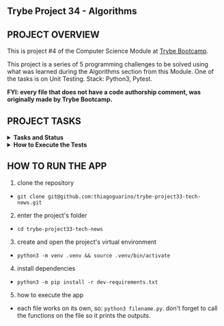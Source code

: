 ## Trybe Project 34 - Algorithms


## PROJECT OVERVIEW

  This is project #4 of the Computer Science Module at [Trybe Bootcamp](https://www.betrybe.com/).

  This project is a series of 5 programming challenges to be solved using what was learned during the Algorithms section from this Module. One of the tasks is on Unit Testing. Stack: Python3, Pytest.

  <strong>FYI: every file that does not have a code authorship comment, was originally made by Trybe Bootcamp.</strong>


## PROJECT TASKS

<details>
  <summary>
    <b>Tasks and Status</b>
  </summary>

  * tasks 5 and 6 are bonus tasks

    *Description* | *Status*
    --- | :---:
    1.1 - return , para uma entrada específica, a quantidade de estudantes presentes | :heavy_check_mark:
    1.2 - return  `None` se em `permanence_period` houver alguma entrada inválida | :heavy_check_mark:
    1.3 - return  `None` se  `target_time` recebe um valor vazio | :heavy_check_mark:
    1.4 - A função deverá, por meio de análise empírica, se comportar (no avaliador remoto em sua Pull Request) como no máximo O(n), ou seja, com complexidade assintótica linear | :heavy_check_mark:
    2 - Implementar adequadamente o teste para a função `encrypt_message` | :heavy_check_mark:
    3.1 - return `True` se a palavra passada por parâmetro for um palíndromo | :heavy_check_mark:
    3.2 - return `False` se a palavra passada por parâmetro não for um palíndromo | :heavy_check_mark:
    3.3 - return `False` se nenhuma palavra for passada por parâmetro | :heavy_check_mark:
    4.1 - return `True` se as palavras passadas forem anagramas | :heavy_check_mark:
    4.2 - return `False` se as palavras passadas por parâmetro não forem anagramas | :heavy_check_mark:
    4.3 - return `false` se alguma das palavras passadas por parâmetro for uma string vazia | :heavy_check_mark:
    4.4 - A função deverá, por meio de análise empírica, se comportar (no avaliador remoto em sua Pull Request) como no máximo O(n log n), ou seja, com complexidade assintótica linearítmica | :heavy_check_mark:
    4.5 - return `True` se as palavras passadas forem anagramas sem diferenciar maiúsculas e minúsculas | :heavy_check_mark:
    5.1 - return o número repetido se a função receber, como parâmetro, uma lista com números repetidos | :heavy_check_mark:
    5.2 - return `False` se a função não receber nenhum parâmetro | :heavy_check_mark:
    5.3 - return `False` se a função receber, como parâmetro, uma string | :heavy_check_mark:
    5.4 - return `False` se a função receber, como parâmetro, uma lista sem números repetidos | :heavy_check_mark:
    5.5 - return `False` se a função receber, como parâmetro, apenas um valor | :heavy_check_mark:
    5.6 - return `False` se a função receber, como parâmetro, um número negativo | :heavy_check_mark:
    5.7 - A função deverá, por meio de análise empírica, se comportar (no avaliador remoto em sua Pull Request) como no máximo O(n log n), ou seja, com complexidade assintótica linearítmica. | :heavy_check_mark:
    6.1 - return `True` se a palavra passada como parâmetro for um palíndromo, executando uma função iterativa | :heavy_check_mark:
    6.2 - return `True` se a palavra passada como parâmetro for um palíndromo, executando uma função iterativa | :heavy_check_mark:
    6.3 - return `False` se nenhuma palavra for passada como parâmetro, executando uma função iterativa | :heavy_check_mark:
    6.4 - A função deverá, por meio de análise empírica, se comportar (no avaliador remoto em sua Pull Request) como no máximo O(n), ou seja, com complexidade assintótica linear. | :heavy_check_mark:

</details>

<details>
  <summary><strong>How to Execute the Tests</strong></summary>

  To execute the tests, first check if you have the virtual environment up and running.

  <strong>To Execute All tests:</strong> ```$ python3 -m pytest```

  the file `pyproject.toml` already correctly configures pytest. However, in case you have issues with that and want a complete explicit output, the command is:

  ```bash
  python3 -m pytest -s -vv
  ```

  In case you need to execute just one test file, use the command:

  ```bash
  python3 -m pytest tests/filename.py
  ```

  In case you need to execute just one test function, use the command:

  ```bash
  python3 -m pytest -k test_function_name
  ```

  If you wish that the tests stop from being executed when the first error happens, use the param `-x`

  ```bash
  python3 -m pytest -x tests/filename.py
  ```

  To execute a specific test of a file, type the command:

  ```bash
  python3 -m pytest tests/filename.py::test_function_name
  ```
</details>


## HOW TO RUN THE APP


1. clone the repository

  - `git clone git@github.com:thiagoguarino/trybe-project33-tech-news.git`

2. enter the project's folder 

  - `cd trybe-project33-tech-news`

3. create and open the project's virtual environment

- `python3 -m venv .venv && source .venv/bin/activate`

4. install dependencies

- `python3 -m pip install -r dev-requirements.txt`

5. how to execute the app

- each file works on its own, so: `python3 filename.py`. 
don't forget to call the functions on the file so it prints the outputs.